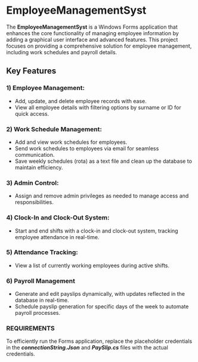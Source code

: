 # EmployeeManagementSyst 
The **EmployeeManagementSyst** is a Windows Forms application that enhances the core functionality of managing employee information by adding a graphical user interface and advanced features. This project focuses on providing a comprehensive solution for employee management, including work schedules and payroll details.

## Key Features

### 1) Employee Management:
- Add, update, and delete employee records with ease.
- View all employee details with filtering options by surname or ID for quick access.

### 2) Work Schedule Management:
- Add and view work schedules for employees.
- Send work schedules to employees via email for seamless communication.
- Save weekly schedules (rota) as a text file and clean up the database to maintain efficiency.

### 3) Admin Control:
- Assign and remove admin privileges as needed to manage access and responsibilities.

### 4) Clock-In and Clock-Out System:
- Start and end shifts with a clock-in and clock-out system, tracking employee attendance in real-time.

### 5) Attendance Tracking:
- View a list of currently working employees during active shifts.

### 6) Payroll Management
- Generate and edit payslips dynamically, with updates reflected in the database in real-time.
- Schedule payslip generation for specific days of the week to automate payroll processes.

### REQUIREMENTS
To efficiently run the Forms application, replace the placeholder credentials in the ***connectionString.Json*** and ***PaySlip.cs*** files with the actual credentials.

